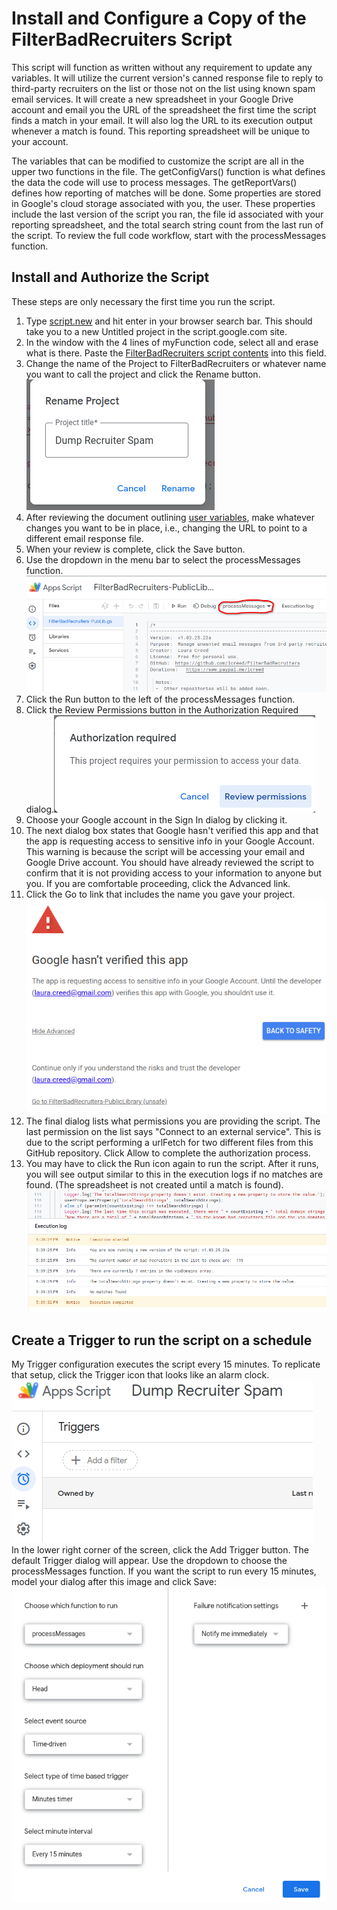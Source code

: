 # Install and Configure a Copy of the FilterBadRecruiters Script

This script will function as written without any requirement to update any variables. It will utilize the current version's canned response file to reply to third-party recruiters on the list or those not on the list using known spam email services. It will create a new spreadsheet in your Google Drive account and email you the URL of the spreadsheet the first time the script finds a match in your email. It will also log the URL to its execution output whenever a match is found.  This reporting spreadsheet will be unique to your account.

The variables that can be modified to customize the script are all in the upper two functions in the file.  The getConfigVars() function is what defines the data the code will use to process messages.  The getReportVars() defines how reporting of matches will be done.  Some properties are stored in Google's cloud storage associated with you, the user.  These properties include the last version of the script you ran, the file id associated with your reporting spreadsheet, and the total search string count from the last run of the script.  To review the full code workflow, start with the processMessages function.  

## Install and Authorize the Script

These steps are only necessary the first time you run the script.

1. Type [script.new](https://script.new) and hit enter in your browser search bar.  This should take you to a new Untitled project in the script.google.com site.  
2. In the window with the 4 lines of myFunction code, select all and erase what is there.  Paste the [FilterBadRecruiters script contents](https://raw.githubusercontent.com/lcreed/FilterBadRecruiters/main/FilterBadRecruiters.js) into this field.  
3. Change the name of the Project to FilterBadRecruiters or whatever name you want to call the project and click the Rename button.  
![Rename your project](./media/renameProject.png "Give Your New Project a name")  
4. After reviewing the document outlining [user variables](./userVariables.md), make whatever changes you want to be in place, i.e., changing the URL to point to a different email response file.
5. When your review is complete, click the Save button.
6. Use the dropdown in the menu bar to select the processMessages function.  ![select processMessages in the dropdown](./media/processMessagesFunction.png "select the processMessages function in the dropdown")
7. Click the Run button to the left of the processMessages function.
8. Click the Review Permissions button in the Authorization Required dialog.![Click the Review Permissions button](./media/AuthReq.png "Click the Review Permissions button")
9. Choose your Google account in the Sign In dialog by clicking it.
10. The next dialog box states that Google hasn't verified this app and that the app is requesting access to sensitive info in your Google Account. This warning is because the script will be accessing your email and Google Drive account. You should have already reviewed the script to confirm that it is not providing access to your information to anyone but you. If you are comfortable proceeding, click the Advanced link.
11. Click the Go to link that includes the name you gave your project. ![Script Warning Message](./media/warningMessage.png "Warning message for the script")
12. The final dialog lists what permissions you are providing the script. The last permission on the list says "Connect to an external service". This is due to the script performing a urlFetch for two different files from this GitHub repository. Click Allow to complete the authorization process.
13. You may have to click the Run icon again to run the script. After it runs, you will see output similar to this in the execution logs if no matches are found. (The spreadsheet is not created until a match is found).  
![First Run with no match](./media/FirstRun.png "First Run output when no match found")

## Create a Trigger to run the script on a schedule

My Trigger configuration executes the script every 15 minutes.  To replicate that setup, click the Trigger icon that looks like an alarm clock.  
![Trigger Icon](./media/triggerIcon.png)  
In the lower right corner of the screen, click the Add Trigger button.  The default  Trigger dialog will appear.  Use the dropdown to choose the processMessages function. If you want the script to run every 15 minutes, model your dialog after this image and click Save:  ![New Trigger](./media/newFBR15minutesTrigger.png "New Trigger")
